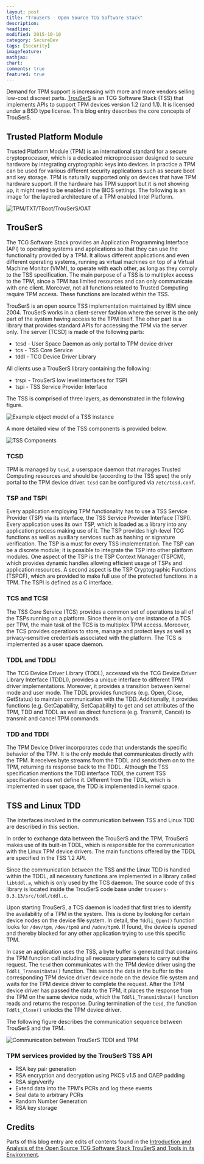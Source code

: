 ```yaml
---
layout: post
title: "TrouSerS - Open Source TCG Software Stack"
description:
headline:
modified: 2015-10-10
category: SecureDev
tags: [Security]
imagefeature:
mathjax:
chart:
comments: true
featured: true
---
```


Demand for TPM support is increasing with more and more vendors selling low-cost discreet parts. [TrouSerS](http://trousers.sourceforge.net/) is an TCG Software Stack (TSS) that implements APIs to support TPM devices version 1.2 (and 1.1). It is licensed under a BSD type license. This blog entry describes the core concepts of TrouSerS.

## Trusted Platform Module

Trusted Platform Module (TPM) is an international standard for a secure cryptoprocessor, which is a dedicated microprocessor designed to secure hardware by integrating cryptographic keys into devices. In practice a TPM can be used for various different security applications such as secure boot and key storage. TPM is naturally supported only on devices that have TPM hardware support. If the hardware has TPM support but it is not showing up, it might need to be enabled in the BIOS settings. The following is an image for the layered architecture of a TPM enabled Intel Platform.

<img src="{{ site.baseurl }}/images/2015-10-10-1/TPM-Platform.png" alt="TPM/TXT/TBoot/TrouSerS/OAT">

## TrouSerS

The TCG Software Stack provides an Application Programming Interface (API) to operating systems and applications so that they can use the functionality provided by a TPM. It allows different applications and even different operating systems, running as virtual machines on top of a Virtual Machine Monitor (VMM), to operate with each other, as long as they comply to the TSS specification. The main purpose of a TSS is to multiplex access to the TPM, since a TPM has limited resources and can only communicate with one client. Moreover, not all functions related to Trusted Computing require TPM access. These functions are located within the TSS.

TrouSerS is an open source TSS implementation maintained by IBM since 2004. TrouSerS works in a client-server fashion where the server is the only part of the system having access to the TPM itself. The other part is a library that provides standard APIs for accessing the TPM via the server only. The server (TCSD) is made of the following parts:

- tcsd - User Space Daemon as only portal to TPM device driver
- tcs - TSS Core Service
- tddl - TCG Device Driver Library

All clients use a TrouSerS library containing the following:

- trspi - TrouSerS low level interfaces for TSPI
- tspi - TSS Service Provider Interface

The TSS is comprised of three layers, as demonstrated in the following figure.

<img src="{{ site.baseurl }}/images/2015-10-10-1/TSS-Layers.png" alt="Example object model of a TSS instance">

A more detailed view of the TSS components is provided below.

<img src="{{ site.baseurl }}/images/2015-10-10-1/TSS-Components.png" alt="TSS Components">

### TCSD

TPM is managed by `tcsd`, a userspace daemon that manages Trusted Computing resources and should be (according to the TSS spec) the only portal to the TPM device driver. `tcsd` can be configured via `/etc/tcsd.conf`.

### TSP and TSPI

Every application employing TPM functionality has to use a TSS Service Provider (TSP) via its interface, the TSS Service Provider Interface (TSPI). Every application uses its own TSP, which is loaded as a library into any application process making use of it. The TSP provides high-level TCG functions as well as auxiliary services
such as hashing or signature verification. The TSP is a must for every TSS implementation. The TSP can be a discrete module; it is possible to integrate the TSP into other platform modules. One aspect of the TSP is the TSP Context Manager (TSPCM), which provides dynamic handles allowing efficient usage of TSPs and application resources. A second aspect is the TSP Cryptographic Functions (TSPCF), which are provided to make full use of the protected functions in a TPM. The TSPI is defined as a C interface.

### TCS and TCSI

The TSS Core Service (TCS) provides a common set of operations to all of the TSPs running on a platform. Since there is only one instance of a TCS per TPM, the main task of the TCS is to multiplex TPM access. Moreover, the TCS provides operations to store, manage and protect keys as well as privacy-sensitive credentials associated with the platform. The TCS is implemented as a user space daemon.

### TDDL and TDDLI

The TCG Device Driver Library (TDDL), accessed via the TCG Device Driver Library Interface (TDDLI), provides a unique interface to different TPM driver implementations. Moreover, it provides a transition between kernel mode and user mode. The TDDL provides functions (e.g. Open, Close, GetStatus) to maintain communication with the TDD. Additionally, it provides functions (e.g. GetCapability, SetCapability) to get and set attributes of the TPM, TDD and TDDL as well as direct functions (e.g. Transmit, Cancel) to transmit and cancel TPM commands.

### TDD and TDDI

The TPM Device Driver incorporates code that understands the specific behavior of the TPM. It is the only module that communicates directly with the TPM. It receives byte streams from the TDDL and sends them on to the TPM, returning its response back to the TDDL. Although the TSS specification mentions the TDD interface
TDDI, the current TSS specification does not define it. Different from the TDDL, which is implemented in user space, the TDD is implemented in kernel space.

## TSS and Linux TDD

The interfaces involved in the communication between TSS and Linux TDD are described in this section.

In order to exchange data between the TrouSerS and the TPM, TrouSerS makes use of its built-in TDDL, which is responsible for the communication with the Linux TPM device drivers. The main functions offered by the TDDL are
specified in the TSS 1.2 API.

Since the communication between the TSS and the Linux TDD is handled within the TDDL, all necessary functions are implemented in a library called `libtddl.a`, which is only used by the TCS daemon. The source code of this library is located inside the TrouSerS code base under `trousers-0.3.13/src/tddl/tddl.c`.

Upon starting TrouSerS, a TCS daemon is loaded that first tries to identify the availability of a TPM in the system. This is done by looking for certain device nodes on the device file system. In detail, the `Tddli_Open()` function looks for `/dev/tpm`, `/dev/tpm0` and `/udev/tpm0`. If found, the device is opened and thereby blocked for any other application trying to use this specific TPM.

In case an application uses the TSS, a byte buffer is generated that contains the TPM function call including all necessary parameters to carry out the request. The `tcsd` then communicates with the TPM device driver using the `Tddli_TransmitData()` function. This sends the data in the buffer to the corresponding TPM device driver
device node on the device file system and waits for the TPM device driver to complete the request. After the TPM device driver has passed the data to the TPM, it places the response from the TPM on the same device node, which the `Tddli_TransmitData()` function reads and returns the response. During termination of the `tcsd`, the function
`Tddli_Close()` unlocks the TPM device driver. 

The following figure describes the communication sequence between TrouSerS and the TPM.

<img src="{{ site.baseurl }}/images/2015-10-10-1/TDDI-TPM.png" alt="Communication between TrouSerS TDDI and TPM">


### TPM services provided by the TrouSerS TSS API

- RSA key pair generation
- RSA encryption and decryption using PKCS v1.5 and OAEP padding
- RSA sign/verify
- Extend data into the TPM's PCRs and log these events
- Seal data to arbitrary PCRs
- Random Number Generation
- RSA key storage

## Credits

Parts of this blog entry are edits of contents found in the [Introduction and Analysis of the Open Source TCG Software Stack TrouSerS and Tools in its Environment](https://www.bsi.bund.de/SharedDocs/Downloads/EN/BSI/Publications/Studies/TSS_Apps/TSS-Apps_en.pdf).












